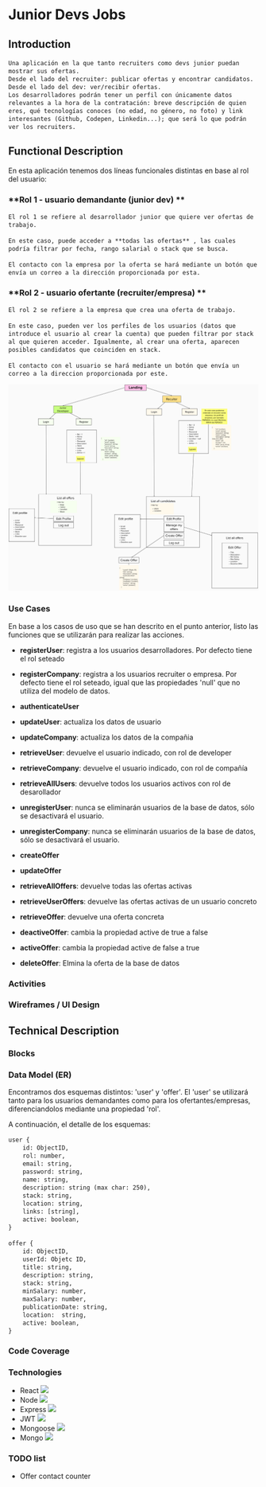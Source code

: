 # Junior Devs Jobs

## Introduction
    Una aplicación en la que tanto recruiters como devs junior puedan mostrar sus ofertas. 
    Desde el lado del recruiter: publicar ofertas y encontrar candidatos.
    Desde el lado del dev: ver/recibir ofertas.
    Los desarrolladores podrán tener un perfil con únicamente datos relevantes a la hora de la contratación: breve descripción de quien eres, qué tecnologías conoces (no edad, no género, no foto) y link interesantes (Github, Codepen, Linkedin...); que será lo que podrán ver los recruiters.

## Functional Description
En esta aplicación tenemos dos líneas funcionales distintas en base al rol del usuario:


###  **Rol 1 - usuario demandante (junior dev) **

    El rol 1 se refiere al desarrollador junior que quiere ver ofertas de trabajo.

    En este caso, puede acceder a **todas las ofertas** , las cuales podría filtrar por fecha, rango salarial o stack que se busca.

    El contacto con la empresa por la oferta se hará mediante un botón que envía un correo a la dirección proporcionada por esta.

###  **Rol 2 - usuario ofertante (recruiter/empresa) **

    El rol 2 se refiere a la empresa que crea una oferta de trabajo.

    En este caso, pueden ver los perfiles de los usuarios (datos que introduce el usuario al crear la cuenta) que pueden filtrar por stack al que quieren acceder. Igualmente, al crear una oferta, aparecen posibles candidatos que coinciden en stack.

    El contacto con el usuario se hará mediante un botón que envía un correo a la direccion proporcionada por este.

![](images/app-flow.png)

### Use Cases
En base a los casos de uso que se han descrito en el punto anterior, listo las funciones que se utilizarán para realizar las acciones.
- **registerUser**: registra a los usuarios desarrolladores. Por defecto tiene el rol seteado

- **registerCompany**: registra a los usuarios recruiter o empresa. Por defecto tiene el rol seteado, igual que las propiedades 'null' que no utiliza del modelo de datos.

- **authenticateUser**

- **updateUser**: actualiza los datos de usuario

- **updateCompany**: actualiza los datos de la compañia

- **retrieveUser**: devuelve el usuario indicado, con rol de developer 

- **retrieveCompany**: devuelve el usuario indicado, con rol de compañía

- **retrieveAllUsers**: devuelve todos los usuarios activos con rol de desarollador

- **unregisterUser**: nunca se eliminarán usuarios de la base de datos, sólo se desactivará el usuario.

- **unregisterCompany**: nunca se eliminarán usuarios de la base de datos, sólo se desactivará el usuario.

- **createOffer**

- **updateOffer**

- **retrieveAllOffers**: devuelve todas las ofertas activas

- **retrieveUserOffers**: devuelve las ofertas activas de un usuario concreto

- **retrieveOffer**: devuelve una oferta concreta

- **deactiveOffer**: cambia la propiedad active de true a false

- **activeOffer**: cambia la propiedad active de false a true

- **deleteOffer**: Elmina la oferta de la base de datos

### Activities


### Wireframes / UI Design

## Technical Description

### Blocks

### Data Model (ER)

Encontramos dos esquemas distintos: 'user' y 'offer'. El 'user' se utilizará tanto para los usuarios demandantes como para los ofertantes/empresas, diferenciandolos mediante una propiedad 'rol'.

A continuación, el detalle de los esquemas:

    user {
        id: ObjectID,
        rol: number,
        email: string,
        password: string,
        name: string,
        description: string (max char: 250),
        stack: string,
        location: string,
        links: [string],
        active: boolean,
    }

    offer {
        id: ObjectID,
        userId: Objetc ID,
        title: string,
        description: string,
        stack: string,
        minSalary: number,
        maxSalary: number,
        publicationDate: string,
        location:  string,
        active: boolean,
    }


### Code Coverage

### Technologies

- React ![](https://reactjs.org/favicon.ico)
- Node ![](https://nodejs.org/static/images/favicons/favicon.ico)
- Express ![](https://expressjs.com/images/favicon.png)
- JWT ![](https://jwt.io/img/favicon/apple-icon-60x60.png)
- Mongoose ![](https://mongoosejs.com/docs/images/favicon/apple-icon-60x60.png)
- Mongo ![](https://www.mongodb.com/favicon.ico)

### TODO list

- Offer contact counter
